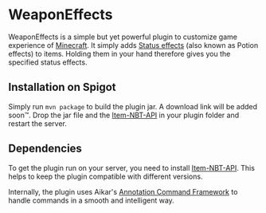 # WeaponEffects

WeaponEffects is a simple but yet powerful plugin to customize game experience of [Minecraft](https://minecraft.net).
It simply adds [Status effects](https://minecraft.gamepedia.com/Status_effect) (also known as Potion effects) to items.
Holding them in your hand therefore gives you the specified status effects.

## Installation on Spigot

Simply run `mvn package` to build the plugin jar. A download link will be added soon™.
Drop the jar file and the [Item-NBT-API](https://www.spigotmc.org/resources/item-entity-tile-nbt-api.7939/) in your
plugin folder and restart the server.

## Dependencies

To get the plugin run on your server, you need to install 
[Item-NBT-API](https://www.spigotmc.org/resources/item-entity-tile-nbt-api.7939/).
This helps to keep the plugin compatible with different versions.

Internally, the plugin uses Aikar's 
[Annotation Command Framework](https://www.spigotmc.org/threads/acf-beta-annotation-command-framework.234266/) to handle
commands in a smooth and intelligent way.